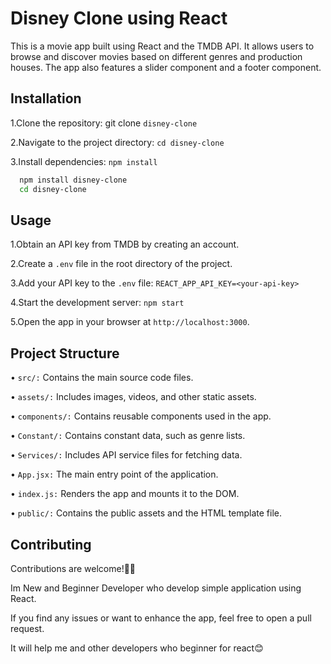 
# Disney Clone using React

This is a movie app built using React and the TMDB API. It allows users to browse and discover movies based on different genres and production houses. The app also features a slider component and a footer component.




## Installation

1.Clone the repository: git clone `disney-clone`

2.Navigate to the project directory: `cd disney-clone`

3.Install dependencies: `npm install`

```bash
  npm install disney-clone
  cd disney-clone
```
    
## Usage

1.Obtain an API key from TMDB by creating an account.

2.Create a `.env` file in the root directory of the project.

3.Add your API key to the `.env` file: `REACT_APP_API_KEY=<your-api-key>`

4.Start the development server: `npm start`

5.Open the app in your browser at `http://localhost:3000`.


## Project Structure


• `src/:` Contains the main source code files.

• `assets/:` Includes images, videos, and other static assets.

• `components/:` Contains reusable components used in the app.

• `Constant/:` Contains constant data, such as genre lists.

• `Services/:` Includes API service files for fetching data.

• `App.jsx:` The main entry point of the application.

• `index.js:` Renders the app and mounts it to the DOM.

• `public/:` Contains the public assets and the HTML template file.




## Contributing

Contributions are welcome!👋😍

Im New and Beginner Developer who develop simple application using React. 

If you find any issues or want to enhance the app, feel free to open a pull request.

It will help me and other developers who beginner for react😊
